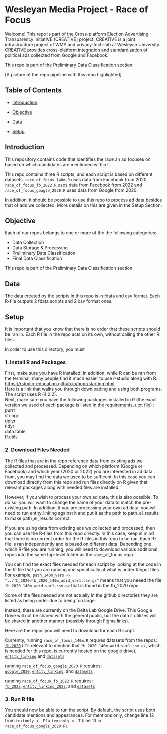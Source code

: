# Wesleyan Media Project - Race of Focus 

Welcome! This repo is part of the Cross-platform Election Advertising Transparency initiatIVE (CREATIVE) project. CREATIVE is a joint infrastructure project of WMP and privacy-tech-lab at Wesleyan University. CREATIVE provides cross-platform integration and standardization of political ads collected from Google and Facebook.

This repo is part of the Preliminary Data Classification section.

[A picture of the repo pipeline with this repo highlighted]


## Table of Contents

- [Introduction](#introduction)

- [Objective](#objective)

- [Data](#data)

- [Setup](#setup)

## Introduction
This repository contains code that identifies the race an ad focuses on based on which candidates are mentioned within it.

This repo contains three R scripts, and each script is based on different datasets. 
`race_of_focus_140m.R` uses data from Facebook from 2020, `race_of_focus_fb_2022.R` uses data from Facebook from 2022 and `race_of_focus_google_2020.R` uses data from Google from 2020.

In addition, it should be possible to use this repo to process ad data besides that of ads we collected. 
More details on this are given in the Setup Section. 

## Objective

Each of our repos belongs to one or more of the the following categories:
- Data Collection
- Data Storage & Processing
- Preliminary Data Classification
- Final Data Classification

This repo is part of the Preliminary Data Classification section.


## Data

The data created by the scripts in this repo is in fdata and csv format. Each R-file outputs 2 fdata scripts and 2 csv format ones. 


## Setup
It is important that you know that there is no order that these scripts should be ran in. Each R file in the repo
acts on its own, without calling the other R files. 

In order to use this directory, you must
### 1. Install R and Packages
First, make sure you have R installed. In addition, while R can be ran from the terminal, many people find it much easier to use r-studio along with R.  <br>
https://rstudio-education.github.io/hopr/starting.html
<br>
Here is a link that walks you through downloading and using both programs. <br>
The script uses R (4.2.2).
<br>
Next, make sure you have the following packages installed in R (the exact version we used of each package is listed [in the requirements_r.txt file)](https://github.com/Wesleyan-Media-Project/race_of_focus/blob/main/requirements_r.txt) : <br>
purrr <br>
stringr <br>
dplyr <br>
tidyr <br> 
data.table <br>
R.utils <br>


### 2. Download Files Needed 
The R files that are in the repo reference data from existing ads we collected and processed. Depending on which platform (Google or Facebook) and which year (2020 or 2022)
you are interested in ad data from, you may find the data we used to be sufficent. In this case you can download directly from this repo and run files directly on R given that relevant packages along with needed files are installed.

However, if you wish to process your own ad data, this is also possible. To do so, you will want to change the name of your data to match the pre-existing path. In addition, if you are processing your own ad data, you will need to run entity_linking against it and put it as the path to path_el_results to make path_el_results correct. 

If you are using data from existing ads we collected and processed, then you can use the R-files from this repo directly. In this case, keep in mind that there is no correct order for the R-files in this repo to be ran. Each R-file is ran independently and is based on different data. Depending one which R-file you are running, you will need to download various additional repos into the same top-level folder as the race_of_focus repo. 

You can find the exact files needed for each script by looking at the code in the R-file that you are running and specifically at what is under #Input files. For example, `path_140m_vars <- "../fb_2020/fb_2020_140m_adid_var1.csv.gz"`
means that you neeed the file `fb_2020_140m_adid_var1.csv.gz` that is found in the fb_2020 repo.

Some of the files needed are not actually in the github directories they are listed as being under due to being too large.

Instead, these are currently on the Delta Lab Google Drive. This Google Drive will not be shared with the general public, but the data it utilizes will be shared in another manner (possibly through Figma links).

Here are the repos you will need to download for each R script. 

Currently, 
running `race_of_focus_140m.R` requres datasets from the repos: <br>
[`fb_2020`](https://github.com/Wesleyan-Media-Project/fb_2020)
(it's relevant to mention that `fb_2020_140m_adid_var1.csv.gz`, which is needed for this repo, is currently hosted on the google drive), [`entity_linking`](https://github.com/Wesleyan-Media-Project/entity_linking) and [`datasets`](https://github.com/Wesleyan-Media-Project/datasets)

running `race_of_focus_google_2020.R` requires: <br>
[`google_2020`](https://github.com/Wesleyan-Media-Project/google_2020), [`entity_linking`](https://github.com/Wesleyan-Media-Project/entity_linking), and [`datasets`](https://github.com/Wesleyan-Media-Project/datasets) 

running `race_of_focus_fb_2022.R` requires: <br>
[`fb_2022`](https://github.com/Wesleyan-Media-Project/fb_2022), [`entity_linking_2022`](https://github.com/Wesleyan-Media-Project/entity_linking_2022), and [`datasets`](https://github.com/Wesleyan-Media-Project/datasets) 


### 3. Run R file 
You should now be able to run the script. By default, the script uses both candidate mentions and appearances. For mentions only, change line 12 from `textonly <- F` to `textonly <- T` (line 13 in `race_of_focus_google_2020.R`).
